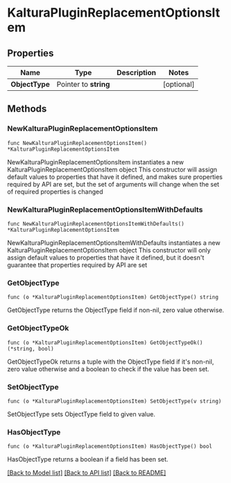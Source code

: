 # KalturaPluginReplacementOptionsItem

## Properties

Name | Type | Description | Notes
------------ | ------------- | ------------- | -------------
**ObjectType** | Pointer to **string** |  | [optional] 

## Methods

### NewKalturaPluginReplacementOptionsItem

`func NewKalturaPluginReplacementOptionsItem() *KalturaPluginReplacementOptionsItem`

NewKalturaPluginReplacementOptionsItem instantiates a new KalturaPluginReplacementOptionsItem object
This constructor will assign default values to properties that have it defined,
and makes sure properties required by API are set, but the set of arguments
will change when the set of required properties is changed

### NewKalturaPluginReplacementOptionsItemWithDefaults

`func NewKalturaPluginReplacementOptionsItemWithDefaults() *KalturaPluginReplacementOptionsItem`

NewKalturaPluginReplacementOptionsItemWithDefaults instantiates a new KalturaPluginReplacementOptionsItem object
This constructor will only assign default values to properties that have it defined,
but it doesn't guarantee that properties required by API are set

### GetObjectType

`func (o *KalturaPluginReplacementOptionsItem) GetObjectType() string`

GetObjectType returns the ObjectType field if non-nil, zero value otherwise.

### GetObjectTypeOk

`func (o *KalturaPluginReplacementOptionsItem) GetObjectTypeOk() (*string, bool)`

GetObjectTypeOk returns a tuple with the ObjectType field if it's non-nil, zero value otherwise
and a boolean to check if the value has been set.

### SetObjectType

`func (o *KalturaPluginReplacementOptionsItem) SetObjectType(v string)`

SetObjectType sets ObjectType field to given value.

### HasObjectType

`func (o *KalturaPluginReplacementOptionsItem) HasObjectType() bool`

HasObjectType returns a boolean if a field has been set.


[[Back to Model list]](../README.md#documentation-for-models) [[Back to API list]](../README.md#documentation-for-api-endpoints) [[Back to README]](../README.md)


